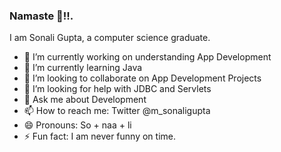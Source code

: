 ### Namaste 🙏!!. 
I am Sonali Gupta, a computer science graduate.


- 🔭 I’m currently working on understanding App Development  
- 🌱 I’m currently learning Java
- 👯 I’m looking to collaborate on App Development Projects
- 🤔 I’m looking for help with JDBC and Servlets
- 💬 Ask me about Development 
- 📫 How to reach me: Twitter @m_sonaligupta
- 😄 Pronouns: So + naa + li
- ⚡ Fun fact: I am never funny on time.

